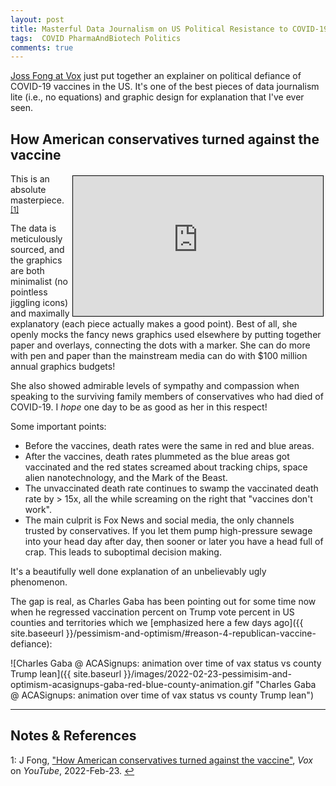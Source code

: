```yaml
---
layout: post
title: Masterful Data Journalism on US Political Resistance to COVID-19 Vaccines
tags:  COVID PharmaAndBiotech Politics
comments: true
---
```


[Joss Fong at Vox](https://www.vox.com/authors/joss-fong) just put together an explainer
on political defiance of COVID-19 vaccines in the US.  It's one of the best pieces of data
journalism lite (i.e., no equations) and graphic design for explanation that I've ever
seen.  

## How American conservatives turned against the vaccine  

<iframe width="400" height="224" src="https://www.youtube.com/embed/sv0dQfRRrEQ" allow="accelerometer; encrypted-media; gyroscope; picture-in-picture" allowfullscreen style="float: right; margin: 3px 3px 3px 3px; border: 1px solid #000000;"></iframe>

This is an absolute masterpiece. <sup id="fn1a">[[1]](#fn1)</sup>  

The data is meticulously sourced, and the graphics are both minimalist (no pointless
jiggling icons) and maximally explanatory (each piece actually makes a good point).  Best
of all, she openly mocks the fancy news graphics used elsewhere by putting together paper
and overlays, connecting the dots with a marker.  She can do more with pen and paper than
the mainstream media can do with \$100 million annual graphics budgets!  

She also showed admirable levels of sympathy and compassion when speaking to the surviving
family members of conservatives who had died of COVID-19.  I _hope_ one day to be as good
as her in this respect!  

Some important points:  
- Before the vaccines, death rates were the same in red and blue areas.  
- After the vaccines, death rates plummeted as the blue areas got vaccinated and the red
  states screamed about tracking chips, space alien nanotechnology, and the Mark of the
  Beast.  
- The unvaccinated death rate continues to swamp the vaccinated death rate by &gt; 15x,
  all the while screaming on the right that "vaccines don't work".  
- The main culprit is Fox News and social media, the only channels trusted by
  conservatives.  If you let them pump high-pressure sewage into your head day after day,
  then sooner or later you have a head full of crap.  This leads to suboptimal decision making.  

It's a beautifully well done explanation of an unbelievably ugly phenomenon.  

The gap is real, as Charles Gaba has been pointing out for some time now when he regressed
vaccination percent on Trump vote percent in US counties and territories which we
[emphasized here a few days ago]({{ site.baseeurl }}/pessimism-and-optimism/#reason-4-republican-vaccine-defiance):  

![Charles Gaba @ ACASignups: animation over time of vax status vs county Trump lean]({{ site.baseurl }}/images/2022-02-23-pessimisim-and-optimism-acasignups-gaba-red-blue-county-animation.gif "Charles Gaba @ ACASignups: animation over time of vax status vs county Trump lean")

---

## Notes &amp; References  

<!--
<sup id="fn1a">[[1]](#fn1)</sup>

<a id="fn1">1</a>: ***, ["***"](***), *** [↩](#fn1a)  

<a href="{{ site.baseurl }}/images/***">
  <img src="{{ site.baseurl }}/images/***" width="400" height="***" alt="***" title="***" style="float: right; margin: 3px 3px 3px 3px; border: 1px solid #000000;">
</a>

<iframe width="400" height="224" src="***" allow="accelerometer; encrypted-media; gyroscope; picture-in-picture" allowfullscreen style="float: right; margin: 3px 3px 3px 3px; border: 1px solid #000000;"></iframe>
-->

<a id="fn1">1</a>: J Fong, ["How American conservatives turned against the vaccine"](https://www.youtube.com/watch?v=sv0dQfRRrEQ), _Vox_ on _YouTube_, 2022-Feb-23. [↩](#fn1a)  
